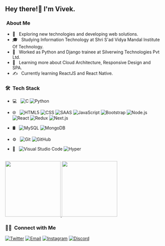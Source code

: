

<h2> Hey there!👋  I'm Vivek.</h2>

<h3> &nbsp;About Me </h3>

- 🤔 &nbsp; Exploring new technologies and developing web solutions.
- 🎓 &nbsp; Studying Information Technology at Shri S'ad Vidya Mandal Institute Of Technology.
- 💼 &nbsp; Worked as Python and Django trainee at Silverwing Technologies Pvt Ltd.
- 🌱 &nbsp; Learning more about Cloud Architecture, Responsive Design and SPA.
- ✍️ &nbsp; Currently learning ReactJS and React Native.

<h3> 🛠 &nbsp;Tech Stack</h3>

- 💻 &nbsp;
  ![C](https://img.shields.io/badge/-C-333333?style=flat&logo=C&logoColor=00599C)
  ![Python](https://img.shields.io/badge/-Python-333333?style=flat&logo=python)
  
 - 🌐 &nbsp;
  ![HTML5](https://img.shields.io/badge/-HTML5-333333?style=flat&logo=HTML5)
  ![CSS](https://img.shields.io/badge/-CSS-333333?style=flat&logo=CSS3&logoColor=1572B6)
  ![SAAS](https://img.shields.io/badge/Sass-333333?&logo=sass&logoColor=white)
  ![JavaScript](https://img.shields.io/badge/-JavaScript-333333?style=flat&logo=javascript)
  ![Bootstrap](https://img.shields.io/badge/-Bootstrap-333333?style=flat&logo=bootstrap&logoColor=563D7C)
  ![Node.js](https://img.shields.io/badge/Node.js-333333?&logo=node.js&logoColor=white)
  ![React](https://img.shields.io/badge/-React-333333?style=flat&logo=react)
  ![Redux](https://img.shields.io/badge/Redux-333333?&logo=redux&logoColor=white)
  ![Next.js](https://img.shields.io/badge/-Next.js-333333?style=flat&logo=Next.js)
  
- 🛢 &nbsp;
  ![MySQL](https://img.shields.io/badge/-MySQL-333333?style=flat&logo=mysql)
  ![MongoDB](https://img.shields.io/badge/-MongoDB-333333?style=flat&logo=mongodb)
- ⚙️ &nbsp;
  ![Git](https://img.shields.io/badge/-Git-333333?style=flat&logo=git)
  ![GitHub](https://img.shields.io/badge/-GitHub-333333?style=flat&logo=github)

- 🔧 &nbsp;
  ![Visual Studio Code](https://img.shields.io/badge/-Visual%20Studio%20Code-333333?style=flat&logo=visual-studio-code&logoColor=007ACC)
  ![Hyper](https://img.shields.io/badge/-Hyper-333333?style=flat&logo=hyper)
 

<br/>

<a href="https://github.com/VivekSatikunvar">
  <img height="180em" src="https://github-readme-stats.vercel.app/api?username=VivekSatikunvar&theme=buefy&show_icons=true" />
  <img height="180em" src="https://github-readme-stats.vercel.app/api/top-langs/?username=VivekSatikunvar&theme=buefy&layout=compact" />
</a>

<br/>

<h3> 🤝🏻 &nbsp;Connect with Me </h3>

<p align="center">

<a href="https://www.twitter.com/SatikunvarVivek/"><img alt="Twitter" src="https://img.shields.io/badge/Twitter-blue?style=flat-square&logo=twitter"></a>
<a href="mailto:viveksatikunvar142@gmail.com"><img alt="Email" src="https://img.shields.io/badge/Email-blue?style=flat-square&logo=gmail"></a>
<a href="https://www.instagram.com/viveksatikunvar/"><img alt="Instagram" src="https://img.shields.io/badge/Instagram-blue?style=flat-square&logo=instagram"></a>
<a href="https://www.https://discord.com/channels/@RedPhoenix/"><img alt="Discord" src="https://img.shields.io/badge/Discord-blue?style=flat-square&logo=discord"></a>  
</p>
